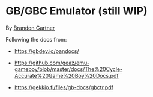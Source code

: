 # GB/GBC Emulator (still WIP)

By [Brandon Gartner](https://github.com/brandon-gartner)

Following the docs from:
- https://gbdev.io/pandocs/

- https://github.com/geaz/emu-gameboy/blob/master/docs/The%20Cycle-Accurate%20Game%20Boy%20Docs.pdf

- https://gekkio.fi/files/gb-docs/gbctr.pdf